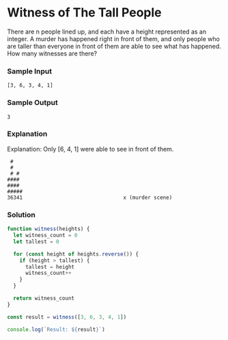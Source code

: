 # Witness of The Tall People

There are n people lined up, and each have a height represented as an integer. A murder has happened right in front of them, and only people who are taller than everyone in front of them are able to see what has happened. How many witnesses are there?

### Sample Input
```
[3, 6, 3, 4, 1]
```
### Sample Output
```
3
```
### Explanation
Explanation: Only [6, 4, 1] were able to see in front of them.

```
 #
 #
 # #
####
####
#####
36341                                 x (murder scene)
```

### Solution
```js
function witness(heights) {
  let witness_count = 0
  let tallest = 0

  for (const height of heights.reverse()) {
    if (height > tallest) {
      tallest = height
      witness_count++
    }
  }

  return witness_count
}

const result = witness([3, 6, 3, 4, 1])

console.log(`Result: ${result}`)
```
